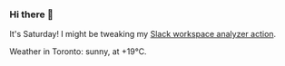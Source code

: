 ### Hi there :wave:

It's Saturday! I might be tweaking my [Slack workspace analyzer action](https://github.com/bewuethr/slack-analyzer).

Weather in Toronto: sunny, at +19°C.
